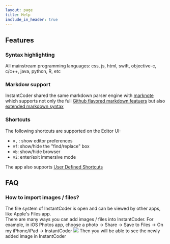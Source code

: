 ```yaml
---
layout: page
title: Help
include_in_header: true
---
```


## Features

### Syntax highlighting
All mainstream programming languages: css, js, html, swift, objective-c, c/c++, java, python, R, etc

### Markdow support
InstantCoder shared the same markdown parser engine with [marknote](https://marknoteapp.com/) which supports not only the full
[Github flavored markdown featuers](https://marknoteapp.com/doc/Markdown%20Quick%20Reference) but also [extended markdown syntax](https://marknoteapp.com/doc/extended%20markdown) 

### Shortcuts

The following shortcuts are supported on the Editor UI:   
- `⌘,` : show editor preferences
- `⌘f`: show/hide the "find/replace" box
- `⌘b`: show/hide browser
- `⌘i`: enter/exit immersive mode

The app also supports [User Defined Shortcuts](../user-defined-shortcuts/)


## FAQ
### How to import images / files?

The file system of InstantCoder is open and can be viewed by other apps, like Apple's Files app.   
There are many ways you can add images / files into InstantCoder. 
For example, in iOS Photos app, choose a photo -> Share -> Save to Files -> On my iPhone/iPad -> InstantCoder
![](/InstantCoder/assets/images/import-image.png)
Then you will be able to see the newly added image in InstantCoder
